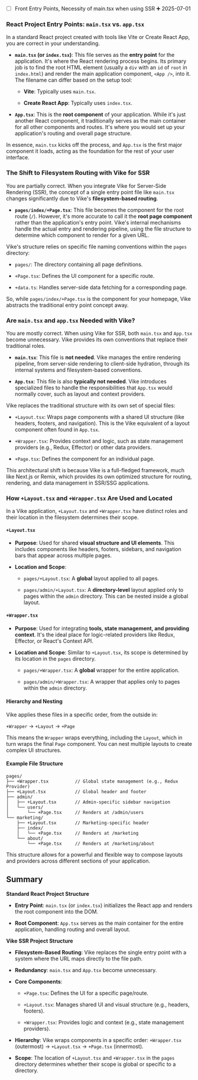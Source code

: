 - [ ] Front Entry Points, Necessity of main.tsx when using SSR ➕ 2025-07-01 

### React Project Entry Points: `main.tsx` vs. `app.tsx`

In a standard React project created with tools like Vite or Create React App, you are correct in your understanding.

- **`main.tsx` (or `index.tsx`)**: This file serves as the **entry point** for the application. It's where the React rendering process begins. Its primary job is to find the root HTML element (usually a `div` with an `id` of `root` in `index.html`) and render the main application component, `<App />`, into it. The filename can differ based on the setup tool:
    
    - **Vite**: Typically uses `main.tsx`.
        
    - **Create React App**: Typically uses `index.tsx`.
        
- **`App.tsx`**: This is the **root component** of your application. While it's just another React component, it traditionally serves as the main container for all other components and routes. It's where you would set up your application's routing and overall page structure.
    

In essence, `main.tsx` kicks off the process, and `App.tsx` is the first major component it loads, acting as the foundation for the rest of your user interface.

### The Shift to Filesystem Routing with Vike for SSR

You are partially correct. When you integrate Vike for Server-Side Rendering (SSR), the concept of a single entry point file like `main.tsx` changes significantly due to Vike's **filesystem-based routing**.

- **`pages/index/+Page.tsx`**: This file becomes the component for the root route (`/`). However, it's more accurate to call it the **root page component** rather than the application's entry point. Vike's internal mechanisms handle the actual entry and rendering pipeline, using the file structure to determine which component to render for a given URL.
    

Vike's structure relies on specific file naming conventions within the `pages` directory:

- `pages/`: The directory containing all page definitions.
    
- `+Page.tsx`: Defines the UI component for a specific route.
    
- `+data.ts`: Handles server-side data fetching for a corresponding page.
    

So, while `pages/index/+Page.tsx` is the component for your homepage, Vike abstracts the traditional entry point concept away.

### Are `main.tsx` and `app.tsx` Needed with Vike?

You are mostly correct. When using Vike for SSR, both `main.tsx` and `App.tsx` become unnecessary. Vike provides its own conventions that replace their traditional roles.

- **`main.tsx`**: This file is **not needed**. Vike manages the entire rendering pipeline, from server-side rendering to client-side hydration, through its internal systems and filesystem-based conventions.
    
- **`App.tsx`**: This file is also **typically not needed**. Vike introduces specialized files to handle the responsibilities that `App.tsx` would normally cover, such as layout and context providers.
    

Vike replaces the traditional structure with its own set of special files:

- `+Layout.tsx`: Wraps page components with a shared UI structure (like headers, footers, and navigation). This is the Vike equivalent of a layout component often found in `App.tsx`.
    
- `+Wrapper.tsx`: Provides context and logic, such as state management providers (e.g., Redux, Effector) or other data providers.
    
- `+Page.tsx`: Defines the component for an individual page.
    

This architectural shift is because Vike is a full-fledged framework, much like Next.js or Remix, which provides its own optimized structure for routing, rendering, and data management in SSR/SSG applications.

### How `+Layout.tsx` and `+Wrapper.tsx` Are Used and Located

In a Vike application, `+Layout.tsx` and `+Wrapper.tsx` have distinct roles and their location in the filesystem determines their scope.

#### `+Layout.tsx`

- **Purpose**: Used for shared **visual structure and UI elements**. This includes components like headers, footers, sidebars, and navigation bars that appear across multiple pages.
    
- **Location and Scope**:
    
    - `pages/+Layout.tsx`: A **global** layout applied to all pages.
        
    - `pages/admin/+Layout.tsx`: A **directory-level** layout applied only to pages within the `admin` directory. This can be nested inside a global layout.
        

#### `+Wrapper.tsx`

- **Purpose**: Used for integrating **tools, state management, and providing context**. It's the ideal place for logic-related providers like Redux, Effector, or React's Context API.
    
- **Location and Scope**: Similar to `+Layout.tsx`, its scope is determined by its location in the `pages` directory.
    
    - `pages/+Wrapper.tsx`: A **global** wrapper for the entire application.
        
    - `pages/admin/+Wrapper.tsx`: A wrapper that applies only to pages within the `admin` directory.
        

#### Hierarchy and Nesting

Vike applies these files in a specific order, from the outside in:

`+Wrapper` -> `+Layout` -> `+Page`

This means the `Wrapper` wraps everything, including the `Layout`, which in turn wraps the final `Page` component. You can nest multiple layouts to create complex UI structures.

#### Example File Structure


```
pages/
├── +Wrapper.tsx          // Global state management (e.g., Redux Provider)
├── +Layout.tsx           // Global header and footer
├── admin/
│   ├── +Layout.tsx       // Admin-specific sidebar navigation
│   └── users/
│       └── +Page.tsx     // Renders at /admin/users
└── marketing/
    ├── +Layout.tsx       // Marketing-specific header
    ├── index/
    │   └── +Page.tsx     // Renders at /marketing
    └── about/
        └── +Page.tsx     // Renders at /marketing/about
```

This structure allows for a powerful and flexible way to compose layouts and providers across different sections of your application.

## Summary

**Standard React Project Structure**

- **Entry Point**: `main.tsx` (or `index.tsx`) initializes the React app and renders the root component into the DOM.
    
- **Root Component**: `App.tsx` serves as the main container for the entire application, handling routing and overall layout.
    

**Vike SSR Project Structure**

- **Filesystem-Based Routing**: Vike replaces the single entry point with a system where the URL maps directly to the file path.
    
- **Redundancy**: `main.tsx` and `App.tsx` become unnecessary.
    
- **Core Components**:
    
    - `+Page.tsx`: Defines the UI for a specific page/route.
        
    - `+Layout.tsx`: Manages shared UI and visual structure (e.g., headers, footers).
        
    - `+Wrapper.tsx`: Provides logic and context (e.g., state management providers).
        
- **Hierarchy**: Vike wraps components in a specific order: `+Wrapper.tsx` (outermost) -> `+Layout.tsx` -> `+Page.tsx` (innermost).
    
- **Scope**: The location of `+Layout.tsx` and `+Wrapper.tsx` in the `pages` directory determines whether their scope is global or specific to a directory.